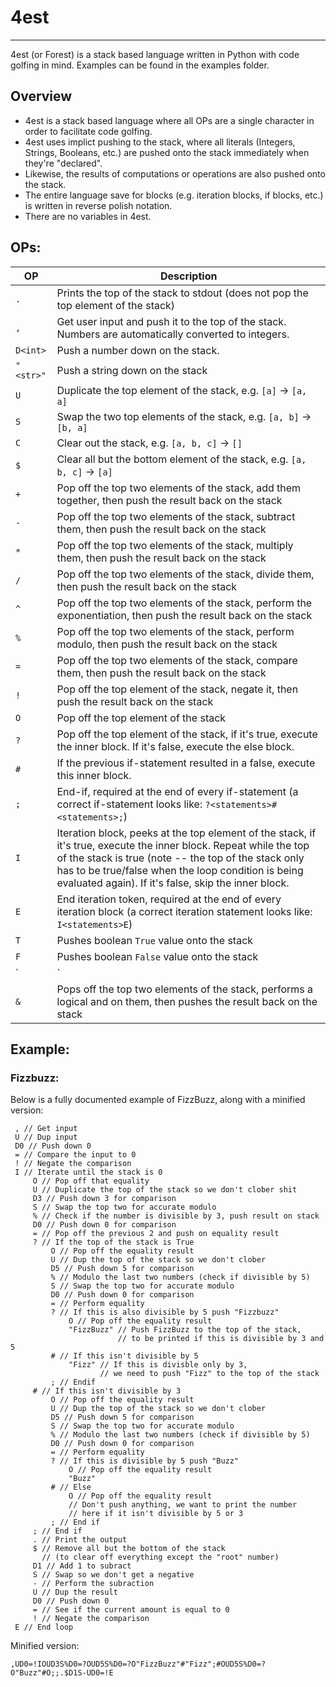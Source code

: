 # 4est
-----
4est (or Forest) is a stack based language written in Python with code golfing in mind. Examples can be found in the examples folder.

## Overview
* 4est is a stack based language where all OPs are a single character in order to facilitate code golfing.
* 4est uses implict pushing to the stack, where all literals (Integers, Strings, Booleans, etc.) are pushed onto the stack immediately when they're "declared".
* Likewise, the results of computations or operations are also pushed onto the stack.
* The entire language save for blocks (e.g. iteration blocks, if blocks, etc.) is written in reverse polish notation.
* There are no variables in 4est.

## OPs:

| OP | Description |
| ----- | ---------------
| `.` | Prints the top of the stack to stdout (does not pop the top element of the stack)
| `,`| Get user input and push it to the top of the stack. Numbers are automatically converted to integers.
| `D<int>` | Push a number down on the stack.
| `"<str>"` | Push a string down on the stack
| `U` | Duplicate the top element of the stack, e.g. `[a]` -> `[a, a]`
| `S` | Swap the two top elements of the stack, e.g. `[a, b]` -> `[b, a]`
| `C` | Clear out the stack, e.g. `[a, b, c]` -> `[]`
| `$` | Clear all but the bottom element of the stack, e.g. `[a, b, c]` -> `[a]`
| `+` | Pop off the top two elements of the stack, add them together, then push the result back on the stack
| `-` | Pop off the top two elements of the stack, subtract them, then push the result back on the stack
| `*` | Pop off the top two elements of the stack, multiply them, then push the result back on the stack
| `/` | Pop off the top two elements of the stack, divide them, then push the result back on the stack
| `^` | Pop off the top two elements of the stack, perform the exponentiation, then push the result back on the stack
| `%` | Pop off the top two elements of the stack, perform modulo, then push the result back on the stack
| `=` | Pop off the top two elements of the stack, compare them, then push the result back on the stack
| `!` | Pop off the top element of the stack, negate it, then push the result back on the stack
| `O` | Pop off the top element of the stack
| `?` | Pop off the top element of the stack, if it's true, execute the inner block. If it's false, execute the else block.
| `#` | If the previous if-statement resulted in a false, execute this inner block.
| `;` | End-if, required at the end of every if-statement (a correct if-statement looks like: `?<statements>#<statements>;`)
| `I` | Iteration block, peeks at the top element of the stack, if it's true, execute the inner block. Repeat while the top of the stack is true (note -- the top of the stack only has to be true/false when the loop condition is being evaluated again). If it's false, skip the inner block.
| `E` | End iteration token, required at the end of every iteration block (a correct iteration statement looks like: `I<statements>E`)
| `T` | Pushes boolean `True` value onto the stack
| `F` | Pushes boolean `False` value onto the stack
| `|` | Pops off the top two elements of the stack, performs a logical or on them, then pushes the result back on the stack
| `&` | Pops off the top two elements of the stack, performs a logical and on them, then pushes the result back on the stack

## Example:


### Fizzbuzz:

Below is a fully documented example of FizzBuzz, along with a minified version:
```
 , // Get input
 U // Dup input
 D0 // Push down 0
 = // Compare the input to 0
 ! // Negate the comparison
 I // Iterate until the stack is 0
     O // Pop off that equality
     U // Duplicate the top of the stack so we don't clober shit
     D3 // Push down 3 for comparison
     S // Swap the top two for accurate modulo
     % // Check if the number is divisible by 3, push result on stack
     D0 // Push down 0 for comparison
     = // Pop off the previous 2 and push on equality result
     ? // If the top of the stack is True
         O // Pop off the equality result
         U // Dup the top of the stack so we don't clober
         D5 // Push down 5 for comparison
         % // Modulo the last two numbers (check if divisible by 5)
         S // Swap the top two for accurate modulo
         D0 // Push down 0 for comparison
         = // Perform equality
         ? // If this is also divisible by 5 push "Fizzbuzz"
             O // Pop off the equality result
             "FizzBuzz" // Push FizzBuzz to the top of the stack,
                        // to be printed if this is divisible by 3 and 5
         # // If this isn't divisible by 5
             "Fizz" // If this is divisble only by 3,
                    // we need to push "Fizz" to the top of the stack
         ; // Endif
     # // If this isn't divisible by 3
         O // Pop off the equality result
         U // Dup the top of the stack so we don't clober
         D5 // Push down 5 for comparison
         S // Swap the top two for accurate modulo
         % // Modulo the last two numbers (check if divisible by 5)
         D0 // Push down 0 for comparison
         = // Perform equality
         ? // If this is divisible by 5 push "Buzz"
             O // Pop off the equality result
             "Buzz"
         # // Else
             O // Pop off the equality result
             // Don't push anything, we want to print the number
             // here if it isn't divisible by 5 or 3
         ; // End if
     ; // End if
     . // Print the output
     $ // Remove all but the bottom of the stack
       // (to clear off everything except the "root" number)
     D1 // Add 1 to subract
     S // Swap so we don't get a negative
     - // Perform the subraction
     U // Dup the result
     D0 // Push down 0
     = // See if the current amount is equal to 0
     ! // Negate the comparison
 E // End loop
 ```


Minified version:
 ```
,UD0=!IOUD3S%D0=?OUD5S%D0=?O"FizzBuzz"#"Fizz";#OUD5S%D0=?O"Buzz"#O;;.$D1S-UD0=!E
```
